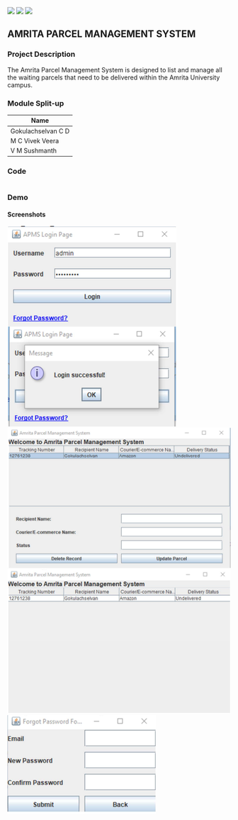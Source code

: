 ![](https://img.shields.io/badge/Batch-21CYS-lightgreen) ![](https://img.shields.io/badge/UG-blue) ![](https://img.shields.io/badge/Subject-JPL-blue)

 

## AMRITA PARCEL MANAGEMENT SYSTEM

 

### Project Description
The Amrita Parcel Management System is designed to list and manage all the
waiting parcels that need to be delivered within the Amrita University campus.
 
### Module Split-up
| Name |
|------|
| Gokulachselvan C D |
| M C Vivek Veera |
| V M Sushmanth |

### Code

````

````

### Demo

 
#### Screenshots
<img src="https://github.com/Vivek-Veera/20CYS383-Java-Programming-Lab/blob/7bac4037aa10fcc4a7816df25c0f4828e8ee2b8a/Records/21CYS/CB.EN.U4CYS21035/image_2023-07-17_214632350.png">
<img src = "https://github.com/Vivek-Veera/20CYS383-Java-Programming-Lab/blob/7bac4037aa10fcc4a7816df25c0f4828e8ee2b8a/Records/21CYS/CB.EN.U4CYS21035/image_2023-07-17_214708747.png">
<img src = "https://github.com/Vivek-Veera/20CYS383-Java-Programming-Lab/blob/7bac4037aa10fcc4a7816df25c0f4828e8ee2b8a/Records/21CYS/CB.EN.U4CYS21035/image_2023-07-17_214722851.png">
<img src = "https://github.com/Vivek-Veera/20CYS383-Java-Programming-Lab/blob/7bac4037aa10fcc4a7816df25c0f4828e8ee2b8a/Records/21CYS/CB.EN.U4CYS21035/image_2023-07-17_214736253.png">
